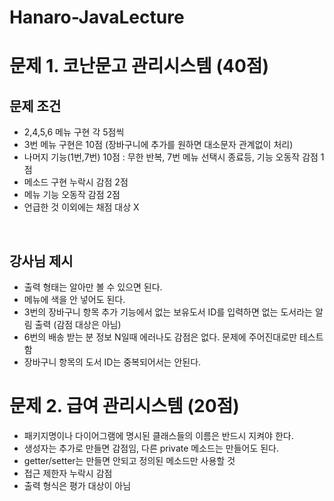 # Hanaro-JavaLecture

# 문제 1. 코난문고 관리시스템 (40점)

## 문제 조건

- 2,4,5,6 메뉴 구현 각 5점씩
- 3번 메뉴 구현은 10점 (장바구니에 추가를 원하면 대소문자 관계없이 처리)
- 나머지 기능(1번,7번) 10점 : 무한 반복, 7번 메뉴 선택시 종료등, 기능 오동작 감점 1점
- 메소드 구현 누락시 감점 2점
- 메뉴 기능 오동작 감점 2점
- 언급한 것 이외에는 채점 대상 X

<br>

## 강사님 제시

- 출력 형태는 알아만 볼 수 있으면 된다.
- 메뉴에 색을 안 넣어도 된다.
- 3번의 장바구니 항목 추가 기능에서 없는 보유도서 ID를 입력하면 없는 도서라는 알림 출력 (감점 대상은 아님)
- 6번의 배송 받는 분 정보 N일때 에러나도 감점은 없다. 문제에 주어진대로만 테스트함
- 장바구니 항목의 도서 ID는 중복되어서는 안된다.

# 문제 2. 급여 관리시스템 (20점)

- 패키지명이나 다이어그램에 명시된 클래스들의 이름은 반드시 지켜야 한다.
- 생성자는 추가로 만들면 감점임, 다른 private 메소드는 만들어도 된다.
- getter/setter는 만들면 안되고 정의된 메소드만 사용할 것
- 접근 제한자 누락시 감점
- 출력 형식은 평가 대상이 아님